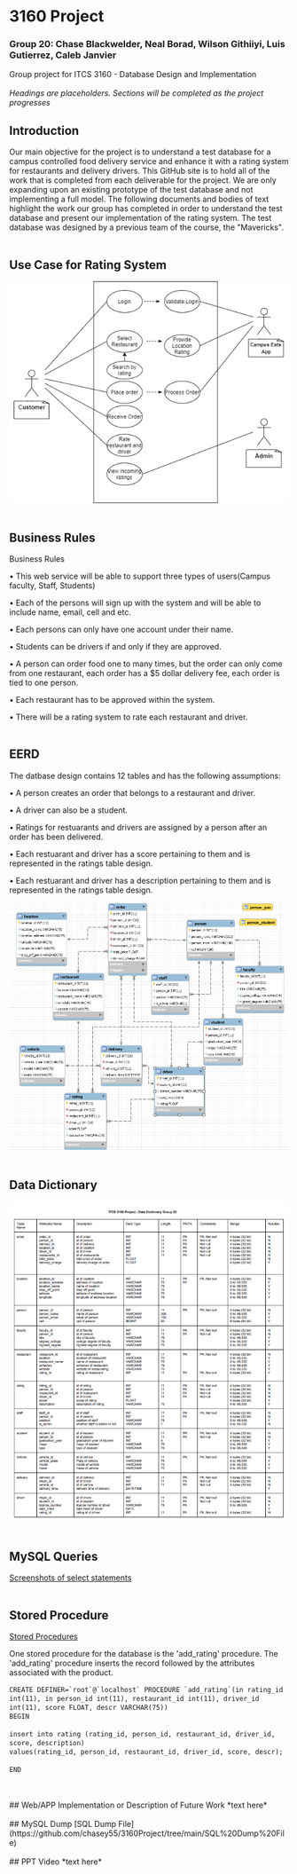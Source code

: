 # 3160 Project
### Group 20: Chase Blackwelder, Neal Borad, Wilson Githiiyi, Luis Gutierrez, Caleb Janvier
Group project for ITCS 3160 -  Database Design and Implementation
<br/>
<br/>
*Headings are placeholders. Sections will be completed as the project progresses*

## Introduction
Our main objective for the project is to understand a test database for a campus controlled food delivery service and enhance it with a rating system for restaurants and delivery drivers. This GitHub site is to hold all of the work that is completed from each deliverable for the project. We are only expanding upon an existing prototype of the test database and not implementing a full model. The following documents and bodies of text highlight the work our group has completed in order to understand the test database and present our implementation of the rating system.
The test database was designed by a previous team of the course, the "Mavericks".
<br/>
<br/>
## Use Case for Rating System
![Image of 3160 Project Use Case for Rating System](https://github.com/chasey55/3160Project/blob/main/images/Rating%20Use%20Case%20Diagram.png)
<br/>
<br/>
## Business Rules
Business Rules

•	This web service will be able to support three types of users(Campus faculty, Staff, Students)

•	Each of the persons will sign up with the system and will be able to include name, email, cell and etc. 

•	Each persons can only have one account under their name. 

•	Students can be drivers if and only if they are approved. 

•	A person can order food one to many times, but the order can only come from one restaurant, each order has a $5 dollar delivery fee, each order is tied to one person.

•	Each restaurant has to be approved within the system.

•	There will be a rating system to rate each restaurant and driver. 
<br/>
<br/>
## EERD
The datbase design contains 12 tables and has the following assumptions:

•	A person creates an order that belongs to a restaurant and driver.

•	A driver can also be a student.

•	Ratings for restuarants and drivers are assigned by a person after an order has been delivered.

•	Each restuarant and driver has a score pertaining to them and is represented in the ratings table design.

•	Each restuarant and driver has a description pertaining to them and is represented in the ratings table design.

![Image of 3160 Project EERD](https://github.com/chasey55/3160Project/blob/main/images/EERD.PNG)
<br/>
<br/>
## Data Dictionary
![Image of 3160 Project Data Dictionary](https://github.com/chasey55/3160Project/blob/main/images/Data%20Dictionary.PNG) 
<br/>
<br/>
## MySQL Queries
[Screenshots of select statements](https://github.com/chasey55/3160Project/tree/main/Screenshots%20of%20Select%20Statements)
<br/>
<br/>
## Stored Procedure
[Stored Procedures](https://github.com/chasey55/3160Project/tree/main/Stored%20Procedures)

One stored procedure for the database is the 'add_rating' procedure. The 'add_rating' procedure inserts the record followed by the attributes associated with the product. 

```MySQL  
CREATE DEFINER=`root`@`localhost` PROCEDURE `add_rating`(in rating_id int(11), in person_id int(11), restaurant_id int(11), driver_id int(11), score FLOAT, descr VARCHAR(75))
BEGIN

insert into rating (rating_id, person_id, restaurant_id, driver_id, score, description) 
values(rating_id, person_id, restaurant_id, driver_id, score, descr);

END
```
<br/>
<br/>
## Web/APP Implementation or Description of Future Work
*text here*
<br/>
<br/>
## MySQL Dump
[SQL Dump File](https://github.com/chasey55/3160Project/tree/main/SQL%20Dump%20File)
<br/>
<br/>
## PPT Video
*text here*
<br/>
<br/>
